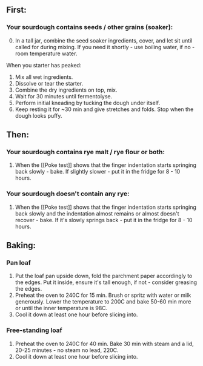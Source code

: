## First:

### Your sourdough contains seeds / other grains (soaker):
0. In a tall jar, combine the seed soaker ingredients, cover, and let sit until called for during mixing. If you need it shortly - use boiling water, if no - room temperature water.

When you starter has peaked:
1. Mix all wet ingredients.
2. Dissolve or tear the starter.
3. Combine the dry ingredients on top, mix.
4. Wait for 30 minutes until fermentolyse.
5. Perform initial kneading by tucking the dough under itself.
6. Keep resting it for ~30 min and give stretches and folds. Stop when the dough looks puffy.

## Then:
### Your sourdough contains rye malt / rye flour or both:

1. When the [[Poke test]] shows that the finger indentation starts springing back slowly - bake. If slightly slower - put it in the fridge for 8 - 10 hours.

### Your sourdough doesn't contain any rye:


1. When the [[Poke test]] shows that the finger indentation starts springing back slowly and the indentation almost remains or almost doesn't recover - bake. If it's slowly springs back - put it in the fridge for 8 - 10 hours.

## Baking:

### Pan loaf

1. Put the loaf pan upside down, fold the parchment paper accordingly to the edges. Put it inside, ensure it's tall enough, if not - consider greasing the edges.
2. Preheat the oven to 240C for 15 min. Brush or spritz with water or milk generously. Lower the temperature to 200C and bake 50-60 min more or until the inner temperature is 98C.
3. Cool it down at least one hour before slicing into.
### Free-standing loaf

1. Preheat the oven to 240C for 40 min. Bake 30 min with steam and a lid, 20-25 minutes - no steam no lead, 220C.
2. Cool it down at least one hour before slicing into.